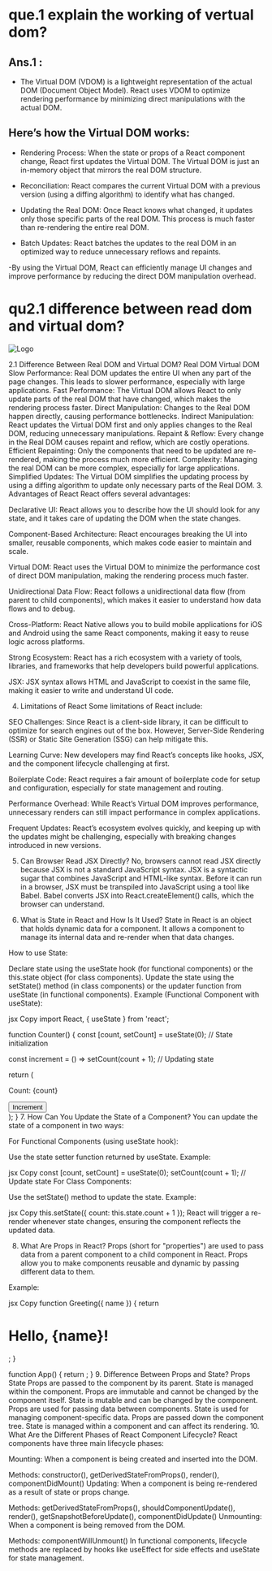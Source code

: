 # que.1 explain the working of  vertual dom?
## Ans.1 :
- The Virtual DOM (VDOM) is a lightweight representation of the actual DOM (Document Object Model). React uses VDOM to optimize rendering performance by minimizing direct manipulations with the actual DOM.

## Here’s how the Virtual DOM works:

- Rendering Process: When the state or props of a React component change, React first updates the Virtual DOM. The Virtual DOM is just an in-memory object that mirrors the real DOM structure.

- Reconciliation: React compares the current Virtual DOM with a previous version (using a diffing algorithm) to identify what has changed.

- Updating the Real DOM: Once React knows what changed, it updates only those specific parts of the real DOM. This process is much faster than re-rendering the entire real DOM.

- Batch Updates: React batches the updates to the real DOM in an optimized way to reduce unnecessary reflows and repaints.

-By using the Virtual DOM, React can efficiently manage UI changes and improve performance by reducing the direct DOM manipulation overhead.

# qu2.1 difference between read dom and virtual dom?
![Logo](React_online/Screenshot_2.png)

2.1 Difference Between Real DOM and Virtual DOM?
Real DOM	Virtual DOM
Slow Performance: Real DOM updates the entire UI when any part of the page changes. This leads to slower performance, especially with large applications.	Fast Performance: The Virtual DOM allows React to only update parts of the real DOM that have changed, which makes the rendering process faster.
Direct Manipulation: Changes to the Real DOM happen directly, causing performance bottlenecks.	Indirect Manipulation: React updates the Virtual DOM first and only applies changes to the Real DOM, reducing unnecessary manipulations.
Repaint & Reflow: Every change in the Real DOM causes repaint and reflow, which are costly operations.	Efficient Repainting: Only the components that need to be updated are re-rendered, making the process much more efficient.
Complexity: Managing the real DOM can be more complex, especially for large applications.	Simplified Updates: The Virtual DOM simplifies the updating process by using a diffing algorithm to update only necessary parts of the Real DOM.
3. Advantages of React
React offers several advantages:

Declarative UI: React allows you to describe how the UI should look for any state, and it takes care of updating the DOM when the state changes.

Component-Based Architecture: React encourages breaking the UI into smaller, reusable components, which makes code easier to maintain and scale.

Virtual DOM: React uses the Virtual DOM to minimize the performance cost of direct DOM manipulation, making the rendering process much faster.

Unidirectional Data Flow: React follows a unidirectional data flow (from parent to child components), which makes it easier to understand how data flows and to debug.

Cross-Platform: React Native allows you to build mobile applications for iOS and Android using the same React components, making it easy to reuse logic across platforms.

Strong Ecosystem: React has a rich ecosystem with a variety of tools, libraries, and frameworks that help developers build powerful applications.

JSX: JSX syntax allows HTML and JavaScript to coexist in the same file, making it easier to write and understand UI code.

4. Limitations of React
Some limitations of React include:

SEO Challenges: Since React is a client-side library, it can be difficult to optimize for search engines out of the box. However, Server-Side Rendering (SSR) or Static Site Generation (SSG) can help mitigate this.

Learning Curve: New developers may find React’s concepts like hooks, JSX, and the component lifecycle challenging at first.

Boilerplate Code: React requires a fair amount of boilerplate code for setup and configuration, especially for state management and routing.

Performance Overhead: While React’s Virtual DOM improves performance, unnecessary renders can still impact performance in complex applications.

Frequent Updates: React’s ecosystem evolves quickly, and keeping up with the updates might be challenging, especially with breaking changes introduced in new versions.

5. Can Browser Read JSX Directly?
No, browsers cannot read JSX directly because JSX is not a standard JavaScript syntax. JSX is a syntactic sugar that combines JavaScript and HTML-like syntax. Before it can run in a browser, JSX must be transpiled into JavaScript using a tool like Babel. Babel converts JSX into React.createElement() calls, which the browser can understand.

6. What is State in React and How Is It Used?
State in React is an object that holds dynamic data for a component. It allows a component to manage its internal data and re-render when that data changes.

How to use State:

Declare state using the useState hook (for functional components) or the this.state object (for class components).
Update the state using the setState() method (in class components) or the updater function from useState (in functional components).
Example (Functional Component with useState):

jsx
Copy
import React, { useState } from 'react';

function Counter() {
  const [count, setCount] = useState(0); // State initialization

  const increment = () => setCount(count + 1); // Updating state

  return (
    <div>
      <p>Count: {count}</p>
      <button onClick={increment}>Increment</button>
    </div>
  );
}
7. How Can You Update the State of a Component?
You can update the state of a component in two ways:

For Functional Components (using useState hook):

Use the state setter function returned by useState.
Example:

jsx
Copy
const [count, setCount] = useState(0);
setCount(count + 1); // Update state
For Class Components:

Use the setState() method to update the state.
Example:

jsx
Copy
this.setState({ count: this.state.count + 1 });
React will trigger a re-render whenever state changes, ensuring the component reflects the updated data.

8. What Are Props in React?
Props (short for "properties") are used to pass data from a parent component to a child component in React. Props allow you to make components reusable and dynamic by passing different data to them.

Example:

jsx
Copy
function Greeting({ name }) {
  return <h1>Hello, {name}!</h1>;
}

function App() {
  return <Greeting name="Alice" />;
}
9. Difference Between Props and State?
Props	State
Props are passed to the component by its parent.	State is managed within the component.
Props are immutable and cannot be changed by the component itself.	State is mutable and can be changed by the component.
Props are used for passing data between components.	State is used for managing component-specific data.
Props are passed down the component tree.	State is managed within a component and can affect its rendering.
10. What Are the Different Phases of React Component Lifecycle?
React components have three main lifecycle phases:

Mounting: When a component is being created and inserted into the DOM.

Methods: constructor(), getDerivedStateFromProps(), render(), componentDidMount()
Updating: When a component is being re-rendered as a result of state or props change.

Methods: getDerivedStateFromProps(), shouldComponentUpdate(), render(), getSnapshotBeforeUpdate(), componentDidUpdate()
Unmounting: When a component is being removed from the DOM.

Methods: componentWillUnmount()
In functional components, lifecycle methods are replaced by hooks like useEffect for side effects and useState for state management.

